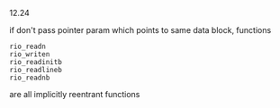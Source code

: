 12.24

if don't pass pointer param which points to same data block, functions

    rio_readn
    rio_writen
    rio_readinitb
    rio_readlineb
    rio_readnb

are all implicitly reentrant functions





